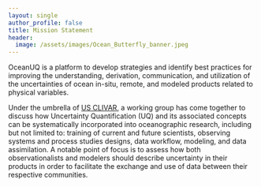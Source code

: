 ```yaml
---
layout: single
author_profile: false
title: Mission Statement
header:
  image: /assets/images/Ocean_Butterfly_banner.jpeg
---
```


OceanUQ is a platform to develop strategies and identify best practices for improving the understanding, derivation, communication, and utilization of the uncertainties of ocean in-situ, remote, and modeled products related to physical variables.

Under the umbrella of [US CLIVAR](https://usclivar.org), a working group has come together to discuss how Uncertainty Quantification (UQ) and its associated concepts can be systematically incorporated into oceanographic research, including but not limited to: training of current and future scientists, observing systems and process studies designs, data workflow, modeling, and data assimilation. A notable point of focus is to assess how both observationalists and modelers should describe uncertainty in their products in order to facilitate the exchange and use of data between their respective communities.

